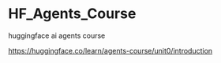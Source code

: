 # HF_Agents_Course
huggingface ai agents course

https://huggingface.co/learn/agents-course/unit0/introduction
